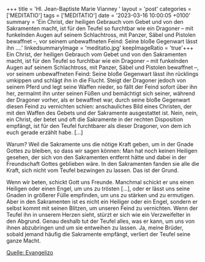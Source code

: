 +++
title = 'Hl. Jean-Baptiste Marie Vianney  '
layout = 'post'
categories = ['MEDITATIO']
tags = ['MEDITATIO']
date = '2023-03-16 10:00:05 +0100'
summary = 'Ein Christ, der heiligen Gebrauch vom Gebet und von den Sakramenten macht, ist für den Teufel so furchtbar wie ein Dragoner – mit funkelnden Augen auf seinem Schlachtross, mit Panzer, Säbel und Pistolen bewaffnet –, vor seinem unbewaffneten Feind: Seine bloße Gegenwart lässt ihn ....'
linkedsummaryImage = 'meditatio.jpg'
keepImageRatio = 'true'+++
Ein Christ, der heiligen Gebrauch vom Gebet und von den Sakramenten macht, ist für den Teufel so furchtbar wie ein Dragoner – mit funkelnden Augen auf seinem Schlachtross, mit Panzer, Säbel und Pistolen bewaffnet –, vor seinem unbewaffneten Feind: Seine bloße Gegenwart lässt ihn rücklings umkippen und schlägt ihn in die Flucht.<!--more--> Steigt der Dragoner jedoch von seinem Pferd und legt seine Waffen nieder, so fällt der Feind sofort über ihn her, zermalmt ihn unter seinen Füßen und bemächtigt sich seiner, während der Dragoner vorher, als er bewaffnet war, durch seine bloße Gegenwart diesen Feind zu vernichten schien: anschauliches Bild eines Christen, der mit den Waffen des Gebets und der Sakramente ausgestattet ist. Nein, nein, ein Christ, der betet und oft die Sakramente in der rechten Disposition empfängt, ist für den Teufel furchtbarer als dieser Dragoner, von dem ich euch gerade erzählt habe. […]

Warum? Weil die Sakramente uns die nötige Kraft geben, um in der Gnade Gottes zu bleiben, so dass wir sagen können: Man hat noch keinen Heiligen gesehen, der sich von den Sakramenten entfernt hätte und dabei in der Freundschaft Gottes geblieben wäre. In den Sakramenten fanden sie alle die Kraft, sich nicht vom Teufel bezwingen zu lassen. Das ist der Grund. 

Wenn wir beten, schickt Gott uns Freunde. Manchmal schickt er uns einen Heiligen oder einen Engel, um uns zu trösten […], oder er lässt uns seine Gnaden in größerer Fülle empfinden, um uns zu stärken und zu ermutigen. Aber in den Sakramenten ist es nicht ein Heiliger oder ein Engel, sondern er selbst kommt mit seinen Blitzen, um unseren Feind zu vernichten. Wenn der Teufel ihn in unserem Herzen sieht, stürzt er sich wie ein Verzweifelter in den Abgrund. Genau deshalb tut der Teufel alles, was er kann, um uns von ihnen abzubringen und um sie entweihen zu lassen. Ja, meine Brüder, sobald jemand häufig die Sakramente empfängt, verliert der Teufel seine ganze Macht.



[Quelle: Evangelizo](https://evangeliumtagfuertag.org/DE/gospel)
